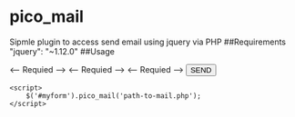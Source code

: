 # pico_mail
Sipmle plugin to access send email using jquery via PHP
##Requirements
    "jquery": "~1.12.0"
##Usage
    <form action="#" id="myform" method="post">
        <input type="text" hidden name="project_name" value="test"> <-- Requied -->
        <input type="text" hidden name="admin_email" value="pustolovskiy@gmail.com"> <-- Requied -->
        <input type="text" hidden name="form_subject" value="test_form"> <-- Requied -->
        <input type="submit" value="SEND">
    </form>

    <script>
        $('#myform').pico_mail('path-to-mail.php');
    </script>

